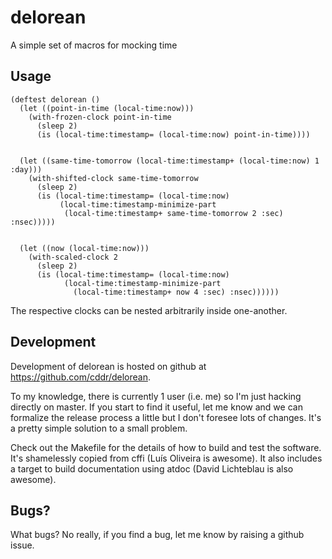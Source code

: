 # delorean

A simple set of macros for mocking time

## Usage

    (deftest delorean ()
      (let ((point-in-time (local-time:now)))
        (with-frozen-clock point-in-time
          (sleep 2)
          (is (local-time:timestamp= (local-time:now) point-in-time))))
    
    
      (let ((same-time-tomorrow (local-time:timestamp+ (local-time:now) 1 :day)))
        (with-shifted-clock same-time-tomorrow
          (sleep 2)
          (is (local-time:timestamp= (local-time:now)
               (local-time:timestamp-minimize-part
                (local-time:timestamp+ same-time-tomorrow 2 :sec) :nsec)))))
    
      
      (let ((now (local-time:now)))
        (with-scaled-clock 2
          (sleep 2)
          (is (local-time:timestamp= (local-time:now)
                (local-time:timestamp-minimize-part
                  (local-time:timestamp+ now 4 :sec) :nsec))))))

The respective clocks can be nested arbitrarily inside one-another.

## Development

Development of delorean is hosted on github at https://github.com/cddr/delorean.

To my knowledge, there is currently 1 user (i.e. me) so I'm just hacking directly
on master. If you start to find it useful, let me know and we can formalize the
release process a little but I don't foresee lots of changes. It's a pretty simple
solution to a small problem.

Check out the Makefile for the details of how to build and test the software. It's
shamelessly copied from cffi (Luís Oliveira is awesome). It also includes a target
to build documentation using atdoc (David Lichteblau is also awesome).

## Bugs?

What bugs?  No really, if you find a bug, let me know by raising a github issue.
